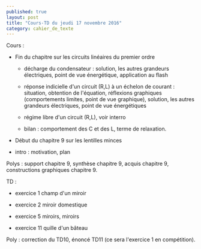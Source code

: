```yaml
---
published: true
layout: post
title: "Cours-TD du jeudi 17 novembre 2016"
category: cahier_de_texte
---
```

Cours : 

- Fin du chapitre sur les circuits linéaires du premier ordre

  - décharge du condensateur : solution, les autres grandeurs électriques, point de vue énergétique, application au flash

  - réponse indicielle d'un circuit (R,L) à un échelon de courant : situation, obtention de l'équation, réflexions graphiques (comportements limites, point de vue graphique), solution, les autres grandeurs électriques, point de vue énergétiques

  - régime libre d'un circuit (R,L), voir interro

  - bilan : comportement des C et des L, terme de relaxation.

- Début du chapitre 9 sur les lentilles minces

 - intro : motivation, plan

Polys : support chapitre 9, synthèse chapitre 9, acquis chapitre 9, constructions graphiques chapitre 9.

TD :

- exercice 1 champ d'un miroir

- exercice 2 miroir domestique

- exercice 5 miroirs, miroirs

- exercice 11 quille d'un bâteau

Poly : correction du TD10, énoncé TD11 (ce sera l'exercice 1 en compétition).






